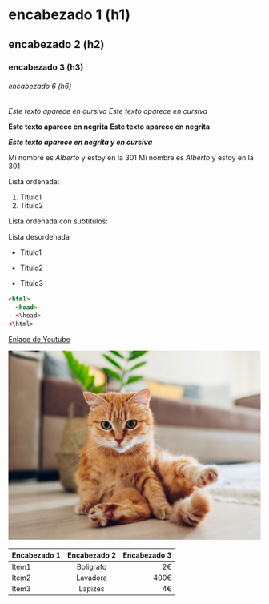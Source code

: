 # encabezado 1 (h1)
## encabezado 2 (h2)
### encabezado 3 (h3)
###### encabezado 6 (h6)

*Este texto aparece en cursiva*
_Este texto aparece en cursiva_

**Este texto aparece en negrita**
__Este texto aparece en negrita__

*__Este texto aparece en negrita y en cursiva__*

Mi nombre es *Alberto* y estoy en la 301
Mi nombre es _*Alberto*_ y estoy en la 301

Lista ordenada:
1. Titulo1
2. Titulo2

Lista ordenada con subtitulos:


Lista desordenada
* Titulo1
- Titulo2
+ Titulo3

```html
<html>
  <head>
  <\head>
<\html>

```

[Enlace de Youtube](URL "[https://www.youtube.com](https://www.youtube.com/watch?v=MN4DQ_Vd0nE)")

![Foto](gato-slide.jpg)

|Encabezado 1|Encabezado 2|Encabezado 3|
|:-----------|:----------:|-----------:|
|Item1|Boligrafo|2€|
|Item2|Lavadora|400€|
|Item3|Lapizes|4€|
